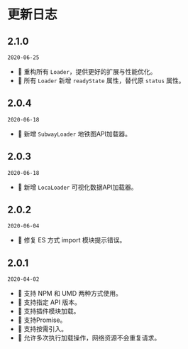 # 更新日志

## 2.1.0

`2020-06-25`

- 💄 重构所有 `Loader`，提供更好的扩展与性能优化。
- 🌟 所有 `Loader` 新增 `readyState` 属性，替代原 `status` 属性。

## 2.0.4

`2020-06-18`

- 🌟 新增 `SubwayLoader` 地铁图API加载器。

## 2.0.3

`2020-06-18`

- 🌟 新增 `LocaLoader` 可视化数据API加载器。

## 2.0.2

`2020-06-04`

- 🐞 修复 ES 方式 import 模块提示错误。

## 2.0.1

`2020-04-02`

- 🌟 支持 NPM 和 UMD 两种方式使用。
- 🌟 支持指定 API 版本。
- 🌟 支持插件模块加载。
- 🌟 支持Promise。
- 🌟 支持按需引入。
- 🌟 允许多次执行加载操作，网络资源不会重复请求。
